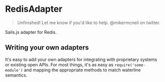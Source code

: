 # RedisAdapter

> Unfinished!  Let me know if you'd like to help.  @mikermcneil on twitter.

Sails.js adapter for Redis.


## Writing your own adapters
It's easy to add your own adapters for integrating with proprietary systems or existing open APIs.  For most things, it's as easy as `require('some-module')` and mapping the appropriate methods to match waterline semantics.
